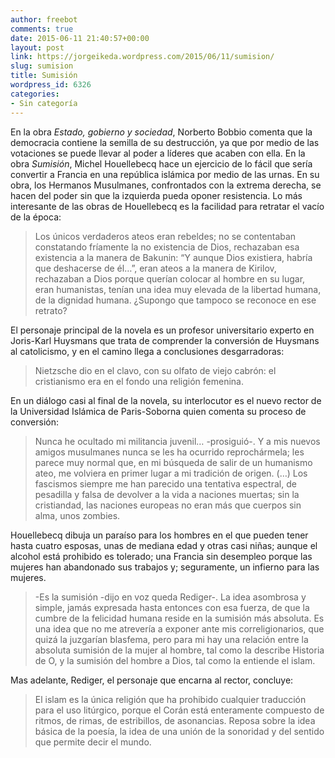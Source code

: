 ```yaml
---
author: freebot
comments: true
date: 2015-06-11 21:40:57+00:00
layout: post
link: https://jorgeikeda.wordpress.com/2015/06/11/sumision/
slug: sumision
title: Sumisión
wordpress_id: 6326
categories:
- Sin categoría
---
```


En la obra _Estado, gobierno y sociedad_, Norberto Bobbio comenta que la democracia contiene la semilla de su destrucción, ya que por medio de las votaciones se puede llevar al poder a líderes que acaben con ella.
En la obra _Sumisión_, Michel Houellebecq hace un ejercicio de lo fácil que sería convertir a Francia en una república islámica por medio de las urnas. En su obra, los Hermanos Musulmanes, confrontados con la extrema derecha, se hacen del poder sin que la izquierda pueda oponer resistencia. Lo más interesante de las obras de Houellebecq es la facilidad para retratar el vacío de la época:


<blockquote>Los únicos verdaderos ateos eran rebeldes; no se contentaban constatando fríamente la no existencia de Dios, rechazaban esa existencia a la manera de Bakunin: “Y aunque Dios existiera, habría que deshacerse de él…”, eran ateos a la manera de Kirilov, rechazaban a Dios porque querían colocar al hombre en su lugar, eran humanistas, tenían una idea muy elevada de la libertad humana, de la dignidad humana. ¿Supongo que tampoco se reconoce en ese retrato?</blockquote>


El personaje principal de la novela es un profesor universitario experto en Joris-Karl Huysmans que trata de comprender la conversión de Huysmans al catolicismo, y en el camino llega a conclusiones desgarradoras:


<blockquote>Nietzsche dio en el clavo, con su olfato de viejo cabrón: el cristianismo era en el fondo una religión femenina.</blockquote>


En un diálogo casi al final de la novela, su interlocutor es el nuevo rector de la Universidad Islámica de Paris-Soborna quien comenta su proceso de conversión:


<blockquote>Nunca he ocultado mi militancia juvenil… -prosiguió-. Y a mis nuevos amigos musulmanes nunca se les ha ocurrido reprochármela; les parece muy normal que, en mi búsqueda de salir de un humanismo ateo, me volviera en primer lugar a mi tradición de origen. (…) Los fascismos siempre me han parecido una tentativa espectral, de pesadilla y falsa de devolver a la vida a naciones muertas; sin la cristiandad, las naciones europeas no eran más que cuerpos sin alma, unos zombies.</blockquote>


Houellebecq dibuja un paraíso para los hombres en el que pueden tener hasta cuatro esposas, unas de mediana edad y otras casi niñas; aunque el alcohol está prohibido es tolerado; una Francia sin desempleo porque las mujeres han abandonado sus trabajos y; seguramente, un infierno para las mujeres.


<blockquote>-Es la sumisión -dijo en voz queda Rediger-. La idea asombrosa y simple, jamás expresada hasta entonces con esa fuerza, de que la cumbre de la felicidad humana reside en la sumisión más absoluta. Es una idea que no me atrevería a exponer ante mis correligionarios, que quizá la juzgarían blasfema, pero para mi hay una relación entre la absoluta sumisión de la mujer al hombre, tal como la describe Historia de O, y la sumisión del hombre a Dios, tal como la entiende el islam.</blockquote>


Mas adelante, Rediger, el personaje que encarna al rector, concluye:


<blockquote>El islam es la única religión que ha prohibido cualquier traducción para el uso litúrgico, porque el Corán está enteramente compuesto de ritmos, de rimas, de estribillos, de asonancias. Reposa sobre la idea básica de la poesía, la idea de una unión de la sonoridad y del sentido que permite decir el mundo.</blockquote>
